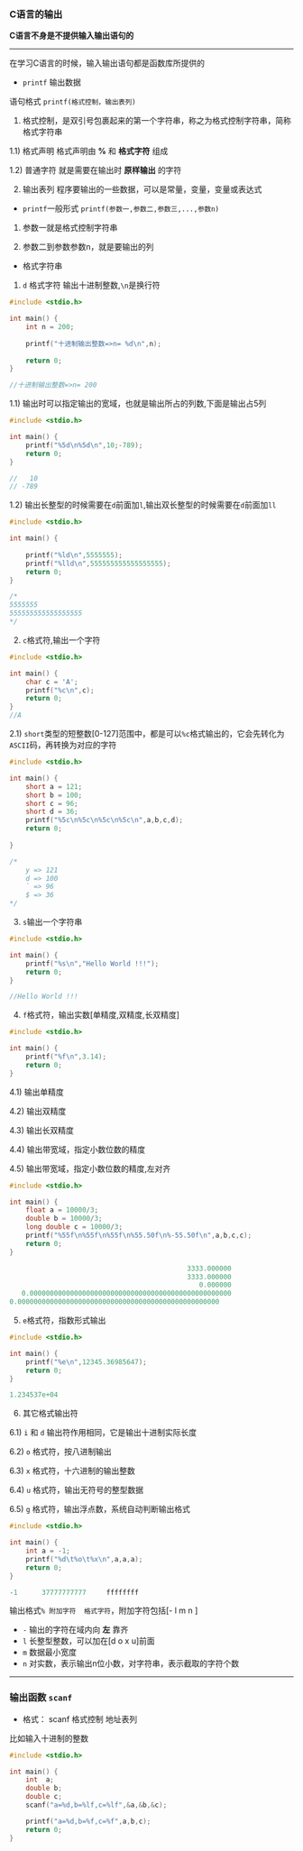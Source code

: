 ### C语言的输出

**C语言不身是不提供输入输出语句的**

************************************************************************************************************************

在学习C语言的时候，输入输出语句都是函数库所提供的

* `printf` 输出数据

语句格式 `printf(格式控制，输出表列)`

1) 格式控制，是双引号包裹起来的第一个字符串，称之为格式控制字符串，简称格式字符串

1.1) 格式声明  格式声明由 **%** 和 **格式字符** 组成

1.2) 普通字符 就是需要在输出时 **原样输出** 的字符

2) 输出表列 程序要输出的一些数据，可以是常量，变量，变量或表达式

* `printf`一般形式 `printf(参数一,参数二,参数三,...,参数n)`

1) 参数一就是格式控制字符串

2) 参数二到参数参数n，就是要输出的列

* 格式字符串

1) `d` 格式字符 输出十进制整数,`\n`是换行符

```C
#include <stdio.h>

int main() {
    int n = 200;
    
    printf("十进制输出整数=>n= %d\n",n);
    
    return 0;
}

//十进制输出整数=>n= 200
```

1.1) 输出时可以指定输出的宽域，也就是输出所占的列数,下面是输出占5列

```C
#include <stdio.h>

int main() {
    printf("%5d\n%5d\n",10;-789);
    return 0;
}

//   10
// -789
```

1.2) 输出长整型的时候需要在`d`前面加`l`,输出双长整型的时候需要在`d`前面加`ll`

```C
#include <stdio.h>

int main() {
    
    printf("%ld\n",5555555);
    printf("%lld\n",555555555555555555);
    return 0;
}

/*
5555555
555555555555555555
*/
```

2) `c`格式符,输出一个字符

```C
#include <stdio.h>

int main() {
    char c = 'A';
    printf("%c\n",c);
    return 0;
}
//A
```

2.1) `short`类型的短整数[0-127]范围中，都是可以`%c`格式输出的，它会先转化为`ASCII`码，再转换为对应的字符

```C
#include <stdio.h>

int main() {
    short a = 121;
    short b = 100;
    short c = 96;
    short d = 36;
    printf("%5c\n%5c\n%5c\n%5c\n",a,b,c,d);
    return 0;
    
}

/*
    y => 121
    d => 100
    ` => 96
    $ => 36
*/
```

3) `s`输出一个字符串

```C
#include <stdio.h>

int main() {
    printf("%s\n","Hello World !!!");
    return 0;
}

//Hello World !!!
```

4) `f`格式符，输出实数[单精度,双精度,长双精度]

```C
#include <stdio.h>

int main() {
    printf("%f\n",3.14);
    return 0;
}
```

4.1) 输出单精度

4.2) 输出双精度

4.3) 输出长双精度

4.4) 输出带宽域，指定小数位数的精度

4.5) 输出带宽域，指定小数位数的精度,左对齐

```C
#include <stdio.h>

int main() {
    float a = 10000/3;
    double b = 10000/3;
    long double c = 10000/3;
    printf("%55f\n%55f\n%55f\n%55.50f\n%-55.50f\n",a,b,c,c);
    return 0;
}

                                            3333.000000
                                            3333.000000
                                               0.000000
   0.00000000000000000000000000000000000000000000000000
0.00000000000000000000000000000000000000000000000000

```

5) `e`格式符，指数形式输出

```C
#include <stdio.h>

int main() {
    printf("%e\n",12345.36985647);
    return 0;
}

1.234537e+04
```

6) 其它格式输出符

6.1) `i` 和 `d` 输出符作用相同，它是输出十进制实际长度

6.2) `o` 格式符，按八进制输出

6.3) `x` 格式符，十六进制的输出整数

6.4) `u` 格式符，输出无符号的整型数据

6.5) `g` 格式符，输出浮点数，系统自动判断输出格式


```C
#include <stdio.h>

int main() {
    int a = -1;
    printf("%d\t%o\t%x\n",a,a,a);
    return 0;
}

-1      37777777777     ffffffff
```

输出格式`% 附加字符  格式字符`，附加字符包括[- l m n ]

* `-` 输出的字符在域内向 **左** 靠齐
* `l` 长整型整数，可以加在[d o x u]前面
* `m` 数据最小宽度
* `n` 对实数，表示输出n位小数，对字符串，表示截取的字符个数


*************************************************************

### 输出函数 `scanf`

* 格式： scanf 格式控制  地址表列

比如输入十进制的整数

```C
#include <stdio.h>

int main() {
    int  a;
    double b;
    double c;
    scanf("a=%d,b=%lf,c=%lf",&a,&b,&c);

    printf("a=%d,b=%f,c=%f",a,b,c);
    return 0;
}
```


